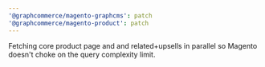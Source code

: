 ```yaml
---
'@graphcommerce/magento-graphcms': patch
'@graphcommerce/magento-product': patch
---
```


Fetching core product page and and related+upsells in parallel so Magento doesn't choke on the query complexity limit.
